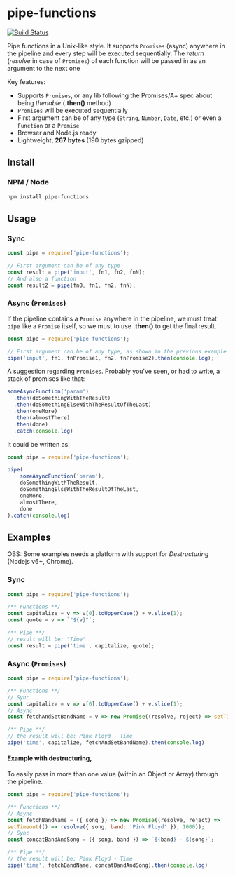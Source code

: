 # pipe-functions

[![Build Status](https://api.travis-ci.org/DiegoZoracKy/pipe-functions.svg)](https://travis-ci.org/DiegoZoracKy/pipe-functions)

Pipe functions in a Unix-like style. It supports `Promises` (async) anywhere in the pipeline and every step will be executed sequentially. The *return* (*resolve* in case of `Promises`) of each function will be passed in as an argument to the next one

Key features:
- Supports `Promises`, or any lib following the Promises/A+ spec about being *thenable* (**.then()** method)
- `Promises` will be executed sequentially
- First argument can be of any type (`String`, `Number`, `Date`, etc.) or even a `Function` or a `Promise`
- Browser and Node.js ready
- Lightweight, **267 bytes** (190 bytes gzipped)

## Install

### NPM / Node

```javascript
npm install pipe-functions
```

## Usage

### Sync

```javascript
const pipe = require('pipe-functions');

// First argument can be of any type
const result = pipe('input', fn1, fn2, fnN);
// And also a function
const result2 = pipe(fn0, fn1, fn2, fnN);
```

### Async (`Promises`)

If the pipeline contains a `Promise` anywhere in the pipeline, we must treat `pipe` like a `Promise` itself, so we must to use **.then()** to get the final result.

```javascript
const pipe = require('pipe-functions');

// First argument can be of any type, as shown in the previous example
pipe('input', fn1, fnPromise1, fn2, fnPromise2).then(console.log);
```

A suggestion regarding `Promises`. Probably you've seen, or had to write, a stack of promises like that:

```javascript
someAsyncFunction('param')
  .then(doSomethingWithTheResult)
  .then(doSomethingElseWithTheResultOfTheLast)
  .then(oneMore)
  .then(almostThere)
  .then(done)
  .catch(console.log)
```

It could be written as:

```javascript
const pipe = require('pipe-functions');

pipe(
    someAsyncFunction('param'),
    doSomethingWithTheResult,
    doSomethingElseWithTheResultOfTheLast,
    oneMore,
    almostThere,
    done
).catch(console.log)
```


## Examples

OBS: Some examples needs a platform with support for *Destructuring* (Nodejs v6+, Chrome).

### Sync

```javascript
const pipe = require('pipe-functions');

/** Functions **/
const capitalize = v => v[0].toUpperCase() + v.slice(1);
const quote = v => `"${v}"`;

/** Pipe **/
// result will be: "Time"
const result = pipe('time', capitalize, quote);
```

### Async (`Promises`)

```javascript
const pipe = require('pipe-functions');

/** Functions **/
// Sync
const capitalize = v => v[0].toUpperCase() + v.slice(1);
// Async
const fetchAndSetBandName = v => new Promise((resolve, reject) => setTimeout(() => resolve(`Pink Floyd - ${v}`), 1000));

/** Pipe **/
// the result will be: Pink Floyd - Time
pipe('time', capitalize, fetchAndSetBandName).then(console.log)
```
#### Example with destructuring,

To easily pass in more than one value (within an Object or Array) through the pipeline.

```javascript
const pipe = require('pipe-functions');

/** Functions **/
// Async
const fetchBandName = ({ song }) => new Promise((resolve, reject) =>
setTimeout(() => resolve({ song, band: 'Pink Floyd' }), 1000));
// Sync
const concatBandAndSong = ({ song, band }) => `${band} - ${song}`;

/** Pipe **/
// the result will be: Pink Floyd - Time
pipe('time', fetchBandName, concatBandAndSong).then(console.log)
```